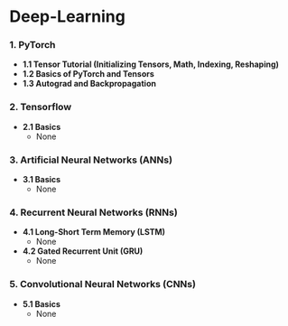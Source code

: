 # Deep-Learning
### 1. PyTorch
- **1.1 Tensor Tutorial (Initializing Tensors, Math, Indexing, Reshaping)**
- **1.2 Basics of PyTorch and Tensors**
- **1.3 Autograd and Backpropagation**
### 2. Tensorflow
- **2.1 Basics**
  - None
### 3. Artificial Neural Networks (ANNs)
- **3.1 Basics**
  - None
### 4. Recurrent Neural Networks (RNNs)
- **4.1 Long-Short Term Memory (LSTM)**
  - None
- **4.2 Gated Recurrent Unit (GRU)**
  - None
### 5. Convolutional Neural Networks (CNNs)
- **5.1 Basics**
  - None

